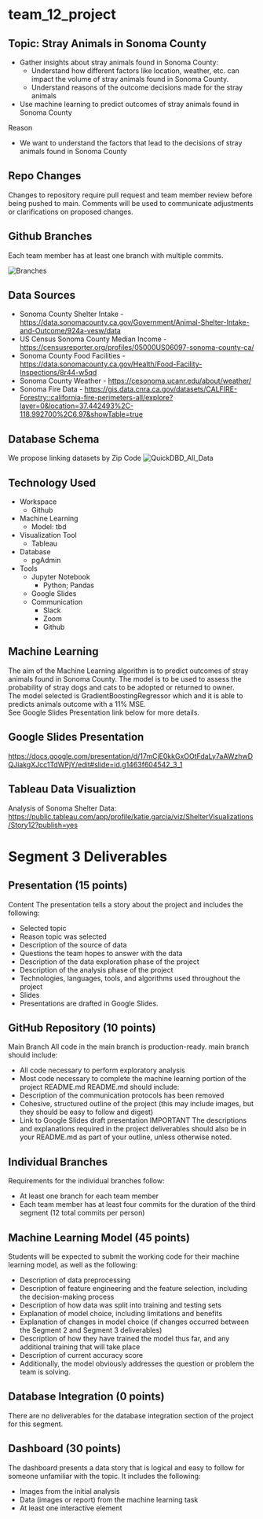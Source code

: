 # team_12_project

## Topic: Stray Animals in Sonoma County
- Gather insights about stray animals found in Sonoma County:
  - Understand how different factors like location, weather, etc. can impact the volume of stray animals found in Sonoma County. 
  - Understand reasons of the outcome decisions made for the stray animals
- Use machine learning to predict outcomes of stray animals found in Sonoma County

Reason 
- We want to understand the factors that lead to the decisions of stray animals found in Sonoma County

## Repo Changes
Changes to repository require pull request and team member review before being pushed to main. Comments will be used to communicate adjustments or clarifications on proposed changes.

## Github Branches
Each team member has at least one branch with multiple commits.

![Branches](https://user-images.githubusercontent.com/66224990/186725561-e3481f2a-fa80-4254-9b20-f83e139b2aab.png)

## Data Sources
- Sonoma County Shelter Intake - https://data.sonomacounty.ca.gov/Government/Animal-Shelter-Intake-and-Outcome/924a-vesw/data
- US Census Sonoma County Median Income - https://censusreporter.org/profiles/05000US06097-sonoma-county-ca/
- Sonoma County Food Facilities - https://data.sonomacounty.ca.gov/Health/Food-Facility-Inspections/8r44-w5qd 
- Sonoma County Weather - https://cesonoma.ucanr.edu/about/weather/ 
- Sonoma Fire Data - https://gis.data.cnra.ca.gov/datasets/CALFIRE-Forestry::california-fire-perimeters-all/explore?layer=0&location=37.442493%2C-118.992700%2C6.97&showTable=true

## Database Schema
We propose linking datasets by Zip Code
![QuickDBD_All_Data](https://user-images.githubusercontent.com/66224990/188485447-415d4683-e4a8-4a22-be68-3f1907f1dd54.png)

## Technology Used
- Workspace
  - Github
- Machine Learning
  - Model: tbd
- Visualization Tool
  - Tableau
- Database
  - pgAdmin
- Tools
  - Jupyter Notebook
    - Python; Pandas
  - Google Slides
  - Communication 
    - Slack
    - Zoom
    - Github

## Machine Learning
The aim of the Machine Learning algorithm is to predict outcomes of stray animals found in Sonoma County. The model is to be used to assess the probability of stray dogs and cats to be adopted or returned to owner.  
The model selected is GradientBoostingRegressor which and it is able to predicts animals outcome with a 11% MSE.  
See Google Slides Presentation link below for more details.  

## Google Slides Presentation
https://docs.google.com/presentation/d/17mCjE0kkGxOOtFdaLy7aAWzhwDQJiakgXJcc1TdWPjY/edit#slide=id.g1463f604542_3_1

## Tableau Data Visualiztion
Analysis of Sonoma Shelter Data: https://public.tableau.com/app/profile/katie.garcia/viz/ShelterVisualizations/Story12?publish=yes


# Segment 3 Deliverables
## Presentation (15 points)
Content
The presentation tells a story about the project and includes the following:

- Selected topic
- Reason topic was selected
- Description of the source of data
- Questions the team hopes to answer with the data
- Description of the data exploration phase of the project
- Description of the analysis phase of the project
- Technologies, languages, tools, and algorithms used throughout the project
- Slides
- Presentations are drafted in Google Slides.

## GitHub Repository (10 points)
Main Branch
All code in the main branch is production-ready.
main branch should include:
- All code necessary to perform exploratory analysis
- Most code necessary to complete the machine learning portion of the project
README.md
README.md should include:
- Description of the communication protocols has been removed
- Cohesive, structured outline of the project (this may include images, but they should be easy to follow and digest)
- Link to Google Slides draft presentation
IMPORTANT
The descriptions and explanations required in the project deliverables should also be in your README.md as part of your outline, unless otherwise noted.

## Individual Branches
Requirements for the individual branches follow:
- At least one branch for each team member
- Each team member has at least four commits for the duration of the third segment (12 total commits per person)

## Machine Learning Model (45 points)
Students will be expected to submit the working code for their machine learning model, as well as the following:
- Description of data preprocessing
- Description of feature engineering and the feature selection, including the decision-making process
- Description of how data was split into training and testing sets
- Explanation of model choice, including limitations and benefits
- Explanation of changes in model choice (if changes occurred between the Segment 2 and Segment 3 deliverables)
- Description of how they have trained the model thus far, and any additional training that will take place
- Description of current accuracy score
- Additionally, the model obviously addresses the question or problem the team is solving.

## Database Integration (0 points)
There are no deliverables for the database integration section of the project for this segment.

## Dashboard (30 points)
The dashboard presents a data story that is logical and easy to follow for someone unfamiliar with the topic. It includes the following:
- Images from the initial analysis
- Data (images or report) from the machine learning task
- At least one interactive element
